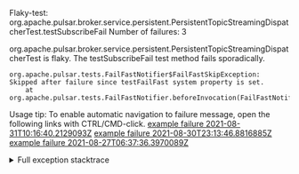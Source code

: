         
Flaky-test: org.apache.pulsar.broker.service.persistent.PersistentTopicStreamingDispatcherTest.testSubscribeFail
Number of failures: 3

org.apache.pulsar.broker.service.persistent.PersistentTopicStreamingDispatcherTest is flaky. The testSubscribeFail test method fails sporadically.

```
org.apache.pulsar.tests.FailFastNotifier$FailFastSkipException: Skipped after failure since testFailFast system property is set.
	at org.apache.pulsar.tests.FailFastNotifier.beforeInvocation(FailFastNotifier.java:88)

```

Usage tip: To enable automatic navigation to failure message, open the following links with CTRL/CMD-click.
[example failure 2021-08-31T10:16:40.2129093Z](https://github.com/apache/pulsar/runs/3471501156?check_suite_focus=true#step:10:1805)
[example failure 2021-08-30T23:13:46.8816885Z](https://github.com/apache/pulsar/runs/3467152431?check_suite_focus=true#step:9:1079)
[example failure 2021-08-27T06:37:36.3970089Z](https://github.com/apache/pulsar/runs/3440411059?check_suite_focus=true#step:9:3001)


<details>
<summary>Full exception stacktrace</summary>
<code><pre>
org.apache.pulsar.tests.FailFastNotifier$FailFastSkipException: Skipped after failure since testFailFast system property is set.
	at org.apache.pulsar.tests.FailFastNotifier.beforeInvocation(FailFastNotifier.java:88)

</pre></code>
</details>

